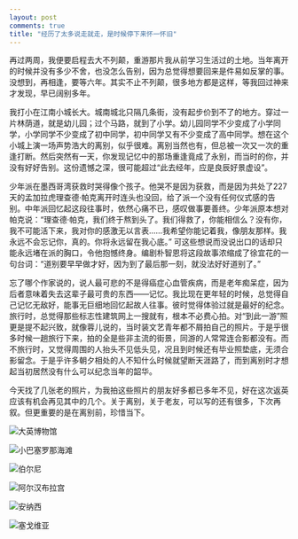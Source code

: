 ```yaml
---
layout: post
comments: true
title: "经历了太多说走就走，是时候停下来怀一怀旧"
---
```


再过两周，我便要启程去大不列颠，重游那片我从前学习生活过的土地。当年离开的时候并没有多少不舍，也没怎么告别，因为总觉得想要回来是件易如反掌的事。没想到，再相逢，要等六年。其实不止不列颠，很多地方都是这样，等我回过神来才发现，早已阔别多年。

我打小在江南小城长大。城南城北只隔几条街，没有起步价到不了的地方。穿过一片林荫道，就是幼儿园；过个马路，就到了小学。幼儿园同学不少变成了小学同学，小学同学不少变成了初中同学，初中同学又有不少变成了高中同学。想在这个小城上演一场声势浩大的离别，似乎很难。离别当然也有，但总被一次又一次的重逢打断。然后突然有一天，你发现记忆中的那场重逢竟成了永别，而当时的你，并没有好好告别。这份遗憾之深，很可能超过“此去经年，应是良辰好景虚设”。

少年派在墨西哥湾获救时哭得像个孩子。他哭不是因为获救，而是因为共处了227天的孟加拉虎理查德·帕克离开时连头也没回，给了派一个没有任何仪式感的告别。中年派回忆起这段往事时，依然心痛不已，感叹做事要善终。少年派原本想对帕克说：“理查德·帕克，我们终于熬到头了。我们得救了，你能相信么？没有你，我不可能活下来，我对你的感激无以言表……我希望你能记着我，像朋友那样。我永远不会忘记你，真的。你将永远留在我心底。” 可这些想说而没说出口的话却只能永远堵在派的胸口，令他抱憾终身。编剧朴智恩将这段故事浓缩成了徐宜花的一句台词：“道别要早早做才好，因为到了最后那一刻，就没法好好道别了。” 

忘了哪个作家说的，说人最可悲的不是得癌症心血管疾病，而是老年痴呆症，因为后者意味着失去这辈子最可贵的东西——记忆。我比现在更年轻的时候，总觉得自己记忆无敌好，能事无巨细地回忆起故人往事。彼时觉得体验过就是最好的纪念。旅行时，总觉得那些标志性建筑网上一搜就有，根本不必费心拍。对“到此一游”照更是提不起兴致，就像蓉儿说的，当时装文艺青年都不屑拍自己的照片。于是乎很多时候一趟旅行下来，拍的全是些非主流的街景，同游的人常常连合影都没有。而不旅行时，又觉得周围的人抬头不见低头见，况且到时候还有毕业照垫底，无须合影留念。于是乎许多朝夕相处的人不知什么时候就望断天涯路了，而到离别时才想起当初居然没有什么可以纪念当年的韶华。

今天找了几张老的照片，为我拍这些照片的朋友好多都已多年不见，好在这次返英应该有机会再见其中的几个。关于离别，关于老友，可以写的还有很多，下次再叙。但更重要的是在离别前，珍惜当下。

![大英博物馆](http://upload-images.jianshu.io/upload_images/19585-e97c0a90737ec8a1.JPG)

![小巴塞罗那海滩](http://upload-images.jianshu.io/upload_images/19585-d5a367632d179932.jpg)

![伯尔尼](http://upload-images.jianshu.io/upload_images/19585-9b0ce77cebf4104b.JPG)

![阿尔汉布拉宫](http://upload-images.jianshu.io/upload_images/19585-2b338fff003535c8.JPG)


![安纳西](http://upload-images.jianshu.io/upload_images/19585-40371dd091043210.JPG)

![塞戈维亚](http://upload-images.jianshu.io/upload_images/19585-1acbe5e7966d2dcc.JPG)
